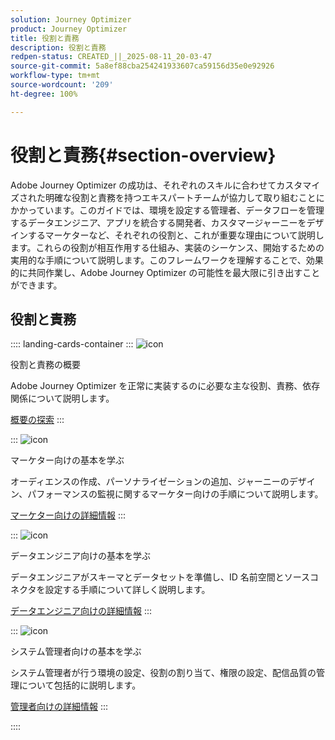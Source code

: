 ```yaml
---
solution: Journey Optimizer
product: Journey Optimizer
title: 役割と責務
description: 役割と責務
redpen-status: CREATED_||_2025-08-11_20-03-47
source-git-commit: 5a8ef88cba254241933607ca59156d35e0e92926
workflow-type: tm+mt
source-wordcount: '209'
ht-degree: 100%

---
```



# 役割と責務{#section-overview}

Adobe Journey Optimizer の成功は、それぞれのスキルに合わせてカスタマイズされた明確な役割と責務を持つエキスパートチームが協力して取り組むことにかかっています。このガイドでは、環境を設定する管理者、データフローを管理するデータエンジニア、アプリを統合する開発者、カスタマージャーニーをデザインするマーケターなど、それぞれの役割と、これが重要な理由について説明します。これらの役割が相互作用する仕組み、実装のシーケンス、開始するための実用的な手順について説明します。このフレームワークを理解することで、効果的に共同作業し、Adobe Journey Optimizer の可能性を最大限に引き出すことができます。

## 役割と責務

:::: landing-cards-container
:::
![icon](https://cdn.experienceleague.adobe.com/icons/book.svg?lang=ja)

役割と責務の概要

Adobe Journey Optimizer を正常に実装するのに必要な主な役割、責務、依存関係について説明します。

[概要の探索](../using/start/quick-start.md)
:::

:::
![icon](https://cdn.experienceleague.adobe.com/icons/bullseye.svg?lang=ja)

マーケター向けの基本を学ぶ

オーディエンスの作成、パーソナライゼーションの追加、ジャーニーのデザイン、パフォーマンスの監視に関するマーケター向けの手順について説明します。

[マーケター向けの詳細情報](../using/start/path/marketer.md)
:::

:::
![icon](https://cdn.experienceleague.adobe.com/icons/code-branch.svg?lang=ja)

データエンジニア向けの基本を学ぶ

データエンジニアがスキーマとデータセットを準備し、ID 名前空間とソースコネクタを設定する手順について詳しく説明します。

[データエンジニア向けの詳細情報](../using/start/path/data-engineer.md)
:::

:::
![icon](https://cdn.experienceleague.adobe.com/icons/gear.svg?lang=ja)

システム管理者向けの基本を学ぶ

システム管理者が行う環境の設定、役割の割り当て、権限の設定、配信品質の管理について包括的に説明します。

[管理者向けの詳細情報](../using/start/path/administrator.md)
:::

::::
